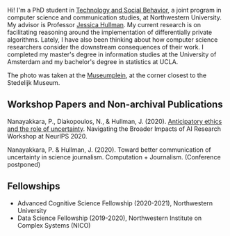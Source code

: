 Hi! I'm a PhD student in [Technology and Social Behavior](https://tsb.northwestern.edu/ "https://tsb.northwestern.edu/"), a joint program in computer science and communication studies, at Northwestern University. My advisor is Professor [Jessica Hullman](http://users.eecs.northwestern.edu/~jhullman/). My current research is on facilitating reasoning around the implementation of differentially private algorithms. Lately, I have also been thinking about how computer science researchers consider the downstream consequences of their work. I completed my master's degree in information studies at the University of Amsterdam and my bachelor's degree in statistics at UCLA.

The photo was taken at the [Museumplein](https://en.wikipedia.org/wiki/Museumplein "https://en.wikipedia.org/wiki/Museumplein"), at the corner closest to the Stedelijk Museum.

## Workshop Papers and Non-archival Publications
Nanayakkara, P., Diakopoulos, N., & Hullman, J. (2020). [Anticipatory ethics and the role of uncertainty](https://arxiv.org/pdf/2011.13170.pdf). Navigating the Broader Impacts of AI Research Workshop at NeurIPS 2020. 

Nanayakkara, P. & Hullman, J. (2020). Toward better communication of uncertainty in science journalism. Computation + Journalism. (Conference postponed)

## Fellowships
* Advanced Cognitive Science Fellowship (2020-2021), Northwestern University<br/>
* Data Science Fellowship (2019-2020), Northwestern Institute on Complex Systems (NICO)


